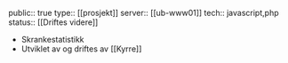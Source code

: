 public:: true
type:: [[prosjekt]]
server:: [[ub-www01]] 
tech:: javascript,php
status:: [[Driftes videre]]

- Skrankestatistikk
- Utviklet av og driftes av [[Kyrre]]